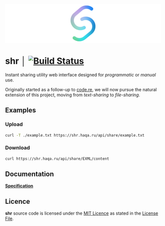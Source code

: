 ![Logo](./assets/shr-logo-preview.png)

# shr │ [![Build Status](https://github.com/haqa-ru/shr/actions/workflows/actions.yml/badge.svg?branch=main&event=push)](https://github.com/haqa-ru/shr/actions/workflows/actions.yml)

Instant sharing utility web interface designed for _programmatic_ or _manual_ use.

Originally started as a follow-up to [code.re](https://web.archive.org/web/20200304041752/http://code.re/), we will now pursue the natural extension of this project, moving from _text-sharing_ to _file-sharing_.

## Examples

### Upload

```bash
curl -T ./example.txt https://shr.haqa.ru/api/share/example.txt
```

### Download

```bash
curl https://shr.haqa.ru/api/share/EXML/content
```

## Documentation

**[Specification](https://shr.haqa.ru/api/openapi.yaml)**

## Licence

**shr** source code is licensed under the [MIT Licence](https://opensource.org/licenses/MIT) as stated in the [License File](./LICENCE).
